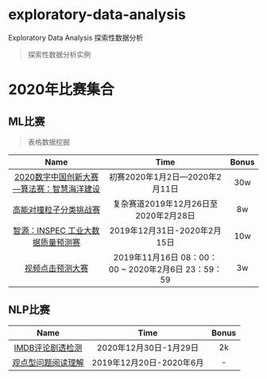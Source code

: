 # exploratory-data-analysis
Exploratory Data Analysis 探索性数据分析
> 探索性数据分析实例

# 2020年比赛集合

## ML比赛
> 表格数据挖掘

|Name|Time|Bonus|
|:---:|:---:|:---:|
|[2020数字中国创新大赛—算法赛：智慧海洋建设](https://tianchi.aliyun.com/competition/entrance/231768/information)|初赛2020年1月2日—2020年2月11日|30w|
|[高能对撞粒子分类挑战赛](https://biendata.com/competition/jet/)|复杂赛道2019年12月26日至2020年2月28日|8w|
|[智源：INSPEC 工业大数据质量预测赛](https://biendata.com/competition/bosch/)|2019年12月31日-2020年2月15日|10w|
|[视频点击预测大赛](http://www.turingtopia.com/competitionnew/detail/e4880352b6ef4f9f8f28e8f98498dbc4/sketch)|2019年11月16日 08：00：00 ~ 2020年2月6日 23：59：59|3w|

## NLP比赛
|Name|Time|Bonus|
|:---:|:---:|:---:|
|[IMDB评论剧透检测](https://god.yanxishe.com/20)|2020年12月30日-1月29日|2k|
|[观点型问题阅读理解](https://ai.ixm.gov.cn/#card3)|2019年12月20日-2020年6月|-|